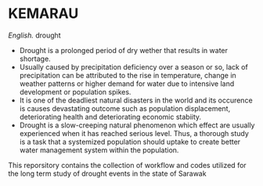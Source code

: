 # KEMARAU
_English._ drought
- Drought is a prolonged period of dry wether that results in water shortage.
- Usually caused by precipitation deficiency over a season or so, lack of precipitation can be attributed to the rise in temperature, change in weather patterns or higher demand for water due to intensive land development or population spikes.
- It is one of the deadliest natural disasters in the world and its occurence is causes devastating outcome such as population displacement, deteriorating health and deteriorating economic stabiity.
- Drought is a slow-creeping natural phenomenon which effect are usually experienced when it has reached serious level. Thus, a thorough study is a task that a systemized population should uptake to create better water management system within the population. 

This reporsitory contains the collection of workflow and codes utilized for the long term study of drought events in the state of Sarawak
